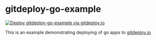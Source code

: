 # gitdeploy-go-example

[![Deploy gitdeploy-go-example via gitdeploy.io](https://img.shields.io/badge/gitdeploy.io-deploy%20gitdeploy--go--example/master-green.svg)](https://www.gitdeploy.io/deploy?repository=https%3A%2F%2Fgithub.com%2Fory-am%2Fgitdeploy-go-example.git)

This is an example demonstrating deploying of go apps to [gitdeploy.io](https://gitdeploy.io)
